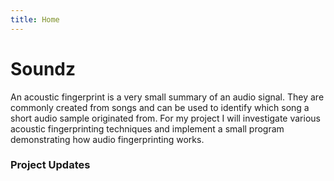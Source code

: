 ```yaml
---
title: Home
---
```


# Soundz

An acoustic fingerprint is a very small summary of an audio signal. They are commonly created from songs and can be used to identify which song a short audio sample originated from. For my project I will investigate various acoustic fingerprinting techniques and implement a small program demonstrating how audio fingerprinting works.

### Project Updates

